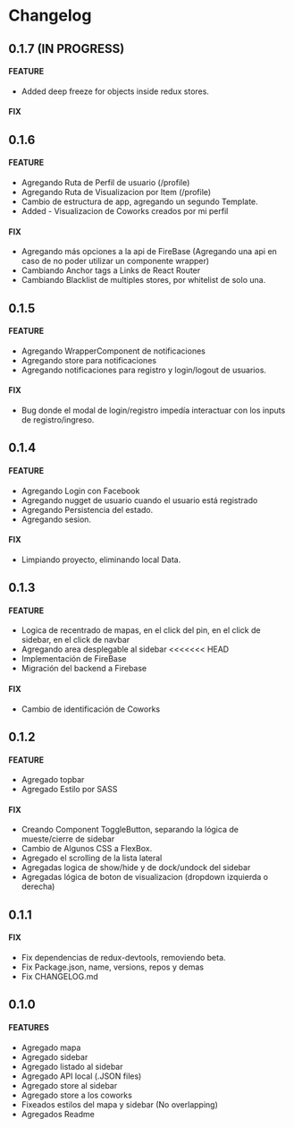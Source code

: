 Changelog
=========
0.1.7 (IN PROGRESS)
-----
#### FEATURE
* Added deep freeze for objects inside redux stores.
#### FIX

0.1.6
-----
#### FEATURE
* Agregando Ruta de Perfil de usuario (/profile)
* Agregando Ruta de Visualizacion por Item (/profile)
* Cambio de estructura de app, agregando un segundo Template.
* Added - Visualizacion de Coworks creados por mi perfil

#### FIX
* Agregando más opciones a la api de FireBase (Agregando una api en caso de no poder utilizar un componente wrapper)
* Cambiando Anchor tags a Links de React Router
* Cambiando Blacklist de multiples stores, por whitelist de solo una.



0.1.5
-----
#### FEATURE
* Agregando WrapperComponent de notificaciones
* Agregando store para notificaciones
* Agregando notificaciones para registro y login/logout de usuarios.

#### FIX
* Bug donde el modal de login/registro impedía interactuar con los inputs de registro/ingreso.

0.1.4
-----
#### FEATURE
* Agregando Login con Facebook
* Agregando nugget de usuario cuando el usuario está registrado
* Agregando Persistencia del estado.
* Agregando sesion.

#### FIX
* Limpiando proyecto, eliminando local Data.

0.1.3
-----
#### FEATURE
* Logica de recentrado de mapas, en el click del pin, en el click de sidebar, en el click de navbar
* Agregando area desplegable al sidebar
<<<<<<< HEAD
* Implementación de FireBase
* Migración del backend a Firebase

#### FIX
* Cambio de identificación de Coworks

0.1.2
-----
#### FEATURE
* Agregado topbar
* Agregado Estilo por SASS

#### FIX
* Creando Component ToggleButton, separando la lógica de mueste/cierre de sidebar
* Cambio de Algunos CSS a FlexBox.
* Agregado el scrolling de la lista lateral
* Agregadas logica de show/hide y de dock/undock del sidebar
* Agregadas lógica de boton de visualizacion (dropdown izquierda o derecha)

0.1.1
-----
#### FIX
* Fix dependencias de redux-devtools, removiendo beta.
* Fix Package.json, name, versions, repos y demas
* Fix CHANGELOG.md

0.1.0
-----
#### FEATURES
* Agregado mapa
* Agregado sidebar
* Agregado listado al sidebar
* Agregado API local (.JSON files)
* Agregado store al sidebar
* Agregado store a los coworks
* Fixeados estilos del mapa y sidebar (No overlapping)
* Agregados Readme
